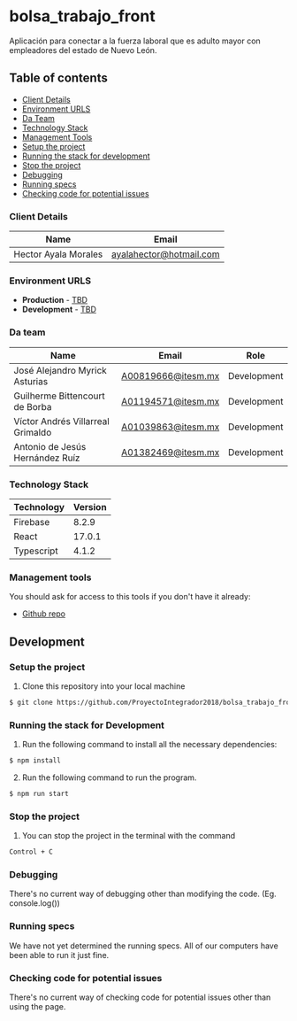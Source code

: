 # bolsa_trabajo_front

Aplicación para conectar a la fuerza laboral que es adulto mayor con empleadores del estado de Nuevo León.

## Table of contents

* [Client Details](#client-details)
* [Environment URLS](#environment-urls)
* [Da Team](#da-team)
* [Technology Stack](#technology-stack)
* [Management Tools](#management-tools)
* [Setup the project](#setup-the-project)
* [Running the stack for development](#running-the-stack-for-development)
* [Stop the project](#stop-the-project)
* [Debugging](#debugging)
* [Running specs](#running-specs)
* [Checking code for potential issues](#checking-code-for-potential-issues)


### Client Details

| Name                 | Email                   |
| -------------------- | ----------------------- |
| Hector Ayala Morales | ayalahector@hotmail.com |


### Environment URLS

* **Production** - [TBD](TBD)
* **Development** - [TBD](TBD)

### Da team

| Name                              | Email              | Role        |
| --------------------------------- | ------------------ | ----------- |
| José Alejandro Myrick Asturias    | A00819666@itesm.mx | Development |
| Guilherme Bittencourt de Borba    | A01194571@itesm.mx | Development |
| Víctor Andrés Villarreal Grimaldo | A01039863@itesm.mx | Development |
| Antonio de Jesús Hernández Ruíz   | A01382469@itesm.mx | Development |

### Technology Stack
| Technology    | Version      |
| ------------- | -------------|
| Firebase      | 8.2.9        |
| React         | 17.0.1       |
| Typescript    | 4.1.2        |

### Management tools

You should ask for access to this tools if you don't have it already:

* [Github repo](https://github.com/ProyectoIntegrador2018/bolsa_trabajo_front)

## Development

### Setup the project

1. Clone this repository into your local machine

```bash
$ git clone https://github.com/ProyectoIntegrador2018/bolsa_trabajo_front.git
```


### Running the stack for Development

1. Run the following command to install all the necessary dependencies:

```bash
$ npm install
```

2. Run the following command to run the program.
```bash
$ npm run start
```

### Stop the project

1. You can stop the project in the terminal with the command
```bash
Control + C
```

### Debugging

There's no current way of debugging other than modifying the code. (Eg. console.log())


### Running specs

We have not yet determined the running specs. All of our computers have been able to run it just fine.


### Checking code for potential issues

There's no current way of checking code for potential issues other than using the page.
